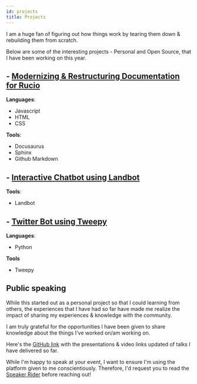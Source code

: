 ```yaml
---
id: projects
title: Projects
---
```


I am a huge fan of figuring out how things work by tearing them down & rebuilding them from scratch.

Below are some of the interesting projects - Personal and Open Source, that I have been working on this year.

## - [Modernizing & Restructuring Documentation for Rucio](https://developers.google.com/season-of-docs/docs/participants/project-cernhsf-ariadne)

**Languages**:

- Javascript
- HTML
- CSS

**Tools**:

- Docusaurus
- Sphinx
- Github Markdown

## - [Interactive Chatbot using Landbot](https://bit.ly/2O5OL8G)

**Tools**:

- Landbot

## - [Twitter Bot using Tweepy](https://github.com/divya-mohan0209/python-twitter-bot)

**Languages**:

- Python

**Tools**

- Tweepy

## Public speaking

While this started out as a personal project so that I could learning from others, the experiences that I have had so far have made me realize the impact of sharing my experiences & knowledge with the community.

I am truly grateful for the opportunities I have been given to share knowledge about the things I've worked on/am working on. 

Here's the [GitHub link](https://github.com/divya-mohan0209/talks) with the presentations & video links updated of talks I have delivered so far.

While I'm happy to speak at your event, I want to ensure I'm using the platform given to me conscientiously. Therefore, I'd request you to read the [Speaker Rider](https://github.com/divya-mohan0209/talks/blob/main/speaker-rider.md) before reaching out!
